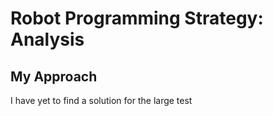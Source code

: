 #   Robot Programming Strategy: Analysis
##  My Approach
I have yet to find a solution for the large test 
